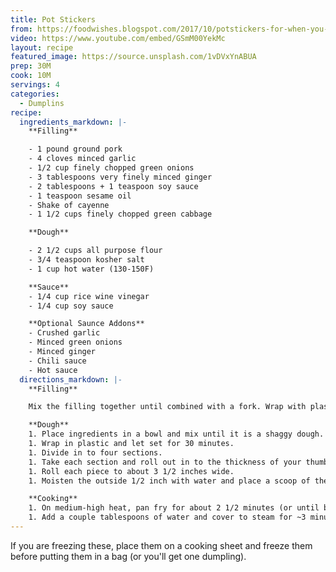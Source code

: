 ```yaml
---
title: Pot Stickers
from: https://foodwishes.blogspot.com/2017/10/potstickers-for-when-you-cant-decide.html
video: https://www.youtube.com/embed/GSmM00YekMc
layout: recipe
featured_image: https://source.unsplash.com/1vDVxYnABUA
prep: 30M
cook: 10M
servings: 4
categories:
  - Dumplins
recipe:
  ingredients_markdown: |-
    **Filling**

    - 1 pound ground pork
    - 4 cloves minced garlic
    - 1/2 cup finely chopped green onions
    - 3 tablespoons very finely minced ginger
    - 2 tablespoons + 1 teaspoon soy sauce
    - 1 teaspoon sesame oil
    - Shake of cayenne
    - 1 1/2 cups finely chopped green cabbage

    **Dough**

    - 2 1/2 cups all purpose flour
    - 3/4 teaspoon kosher salt
    - 1 cup hot water (130-150F)

    **Sauce**
    - 1/4 cup rice wine vinegar
    - 1/4 cup soy sauce

    **Optional Saunce Addons**
    - Crushed garlic
    - Minced green onions
    - Minced ginger
    - Chili sauce
    - Hot sauce
  directions_markdown: |-
    **Filling**

    Mix the filling together until combined with a fork. Wrap with plastic and place in fridge while you work on the dough.

    **Dough**
    1. Place ingredients in a bowl and mix until it is a shaggy dough. Kneed (and flour) until dough is elastic (3-5 minutes).
    1. Wrap in plastic and let set for 30 minutes.
    1. Divide in to four sections.
    1. Take each section and roll out in to the thickness of your thumb and divide in to 6 pieces.
    1. Roll each piece to about 3 1/2 inches wide.
    1. Moisten the outside 1/2 inch with water and place a scoop of the filling in the middle. Pleat the sides.

    **Cooking**
    1. On medium-high heat, pan fry for about 2 1/2 minutes (or until bottoms are golden brown).
    1. Add a couple tablespoons of water and cover to steam for ~3 minutes. Turn the heat down to medium and remove cover and allow to cook until the water is gone and the bottoms are golden brown.
---
```


If you are freezing these, place them on a cooking sheet and freeze them before putting them in a bag (or you'll get one dumpling).
